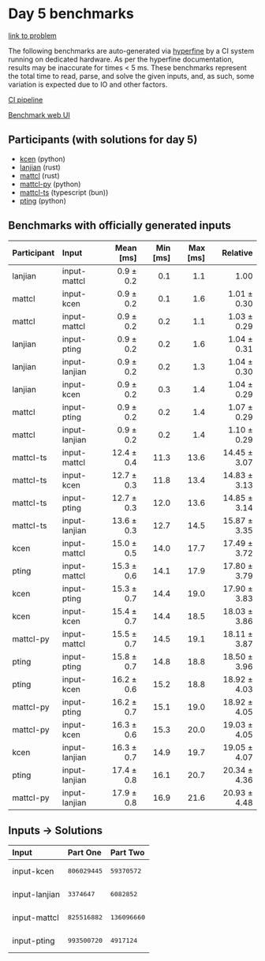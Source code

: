 # Day 5 benchmarks

[link to problem](https://adventofcode.com/2023/day/5)

The following benchmarks are auto-generated via
[hyperfine](https://github.com/sharkdp/hyperfine) by a CI system running on
dedicated hardware. As per the hyperfine documentation, results may be
inaccurate for times < 5 ms. These benchmarks represent the total time to read,
parse, and solve the given inputs, and, as such, some variation is expected due
to IO and other factors.

[CI pipeline](http://ci.papercode.net:8080/teams/main/pipelines/aoc2023)

[Benchmark web UI](https://aoc.ancalagon.black)


## Participants (with solutions for day 5)

- [kcen](https://github.com/kcen/aoc2023) (python)
- [lanjian](https://github.com/lanjian/aoc-2023) (rust)
- [mattcl](https://github.com/mattcl/aoc2023) (rust)
- [mattcl-py](https://github.com/mattcl/aoc2023-py) (python)
- [mattcl-ts](https://github.com/mattcl/aoc2023-js) (typescript (bun))
- [pting](https://github.com/pting/aoc2023) (python)


## Benchmarks with officially generated inputs

| Participant | Input | Mean [ms] | Min [ms] | Max [ms] | Relative |
|:---|:---|---:|---:|---:|---:|
| lanjian | input-mattcl | 0.9 ± 0.2 | 0.1 | 1.1 | 1.00 |
| mattcl | input-kcen | 0.9 ± 0.2 | 0.1 | 1.6 | 1.01 ± 0.30 |
| mattcl | input-mattcl | 0.9 ± 0.2 | 0.2 | 1.1 | 1.03 ± 0.29 |
| lanjian | input-pting | 0.9 ± 0.2 | 0.2 | 1.6 | 1.04 ± 0.31 |
| lanjian | input-lanjian | 0.9 ± 0.2 | 0.2 | 1.3 | 1.04 ± 0.30 |
| lanjian | input-kcen | 0.9 ± 0.2 | 0.3 | 1.4 | 1.04 ± 0.29 |
| mattcl | input-pting | 0.9 ± 0.2 | 0.2 | 1.4 | 1.07 ± 0.29 |
| mattcl | input-lanjian | 0.9 ± 0.2 | 0.2 | 1.4 | 1.10 ± 0.29 |
| mattcl-ts | input-mattcl | 12.4 ± 0.4 | 11.3 | 13.6 | 14.45 ± 3.07 |
| mattcl-ts | input-kcen | 12.7 ± 0.3 | 11.8 | 13.4 | 14.83 ± 3.13 |
| mattcl-ts | input-pting | 12.7 ± 0.3 | 12.0 | 13.6 | 14.85 ± 3.14 |
| mattcl-ts | input-lanjian | 13.6 ± 0.3 | 12.7 | 14.5 | 15.87 ± 3.35 |
| kcen | input-mattcl | 15.0 ± 0.5 | 14.0 | 17.7 | 17.49 ± 3.72 |
| pting | input-mattcl | 15.3 ± 0.6 | 14.1 | 17.9 | 17.80 ± 3.79 |
| kcen | input-pting | 15.3 ± 0.7 | 14.4 | 19.0 | 17.90 ± 3.83 |
| kcen | input-kcen | 15.4 ± 0.7 | 14.4 | 18.5 | 18.03 ± 3.86 |
| mattcl-py | input-mattcl | 15.5 ± 0.7 | 14.5 | 19.1 | 18.11 ± 3.87 |
| pting | input-pting | 15.8 ± 0.7 | 14.8 | 18.8 | 18.50 ± 3.96 |
| pting | input-kcen | 16.2 ± 0.6 | 15.2 | 18.8 | 18.92 ± 4.03 |
| mattcl-py | input-pting | 16.2 ± 0.7 | 15.1 | 19.0 | 18.92 ± 4.05 |
| mattcl-py | input-kcen | 16.3 ± 0.6 | 15.3 | 20.0 | 19.03 ± 4.05 |
| kcen | input-lanjian | 16.3 ± 0.7 | 14.9 | 19.7 | 19.05 ± 4.07 |
| pting | input-lanjian | 17.4 ± 0.8 | 16.1 | 20.7 | 20.34 ± 4.36 |
| mattcl-py | input-lanjian | 17.9 ± 0.8 | 16.9 | 21.6 | 20.93 ± 4.48 |


## Inputs -> Solutions

| Input | Part One | Part Two |
|:---|:---|:---|
|input-kcen|<pre>806029445</pre>|<pre>59370572</pre>|
|input-lanjian|<pre>3374647</pre>|<pre>6082852</pre>|
|input-mattcl|<pre>825516882</pre>|<pre>136096660</pre>|
|input-pting|<pre>993500720</pre>|<pre>4917124</pre>|